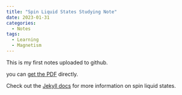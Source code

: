 ```yaml
---
title: "Spin Liquid States Studying Note"
date: 2023-01-31
categories:
  - Notes
tags:
  - Learning
  - Magnetism
---
```


This is my first notes uploaded to github.

you can [get the PDF](/Notes/SpinLiquidStates.pdf) directly.

Check out the [Jekyll docs][jekyll-docs] for more information on spin liquid states. 

[jekyll-docs]: https://github.com/soonyotta/soonyotta.github.io/blob/master/Notes/SpinLiquidStates.pdf

